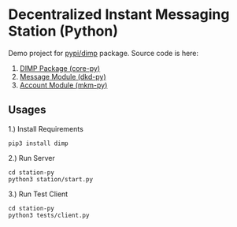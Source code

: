 # Decentralized Instant Messaging Station (Python)

Demo project for [pypi/dimp](https://pypi.org/project/dimp/) package.
Source code is here:

1. [DIMP Package (core-py)](https://github.com/dimchat/core-py)
2. [Message Module (dkd-py)](https://github.com/dimchat/dkd-py)
3. [Account Module (mkm-py)](https://github.com/dimchat/mkm-py)

## Usages

1.) Install Requirements

```
pip3 install dimp
```

2.) Run Server

```
cd station-py
python3 station/start.py 
```

3.) Run Test Client

```
cd station-py
python3 tests/client.py